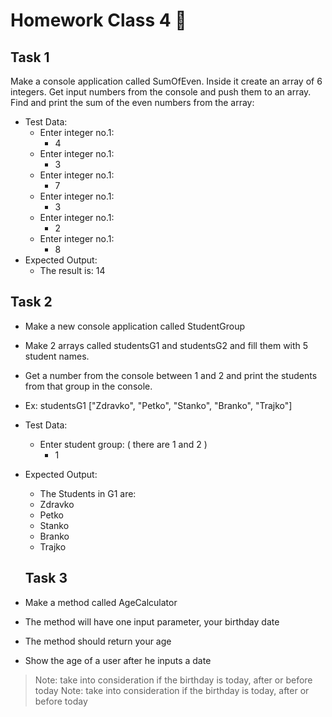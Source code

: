 # Homework Class 4 📒

## Task 1
Make a console application called SumOfEven. Inside it create an array of 6 integers. Get input numbers from the console and push them to an array. 
Find and print the sum of the even numbers from the array:
* Test Data:
  * Enter integer no.1:
    * 4
  * Enter integer no.1:
    * 3
  * Enter integer no.1:
    * 7
  * Enter integer no.1:
    * 3
  * Enter integer no.1:
    * 2
  * Enter integer no.1:
    * 8
* Expected Output:
  * The result is: 14

## Task 2
* Make a new console application called StudentGroup
* Make 2 arrays called studentsG1 and studentsG2 and fill them with 5 student names. 
* Get a number from the console between 1 and 2 and print the students from that group in the console.
* Ex: studentsG1 ["Zdravko", "Petko", "Stanko", "Branko", "Trajko"]
* Test Data:
  * Enter student group: ( there are 1 and 2 )
    * 1
* Expected Output:
  * The Students in G1 are: 
  * Zdravko
  * Petko
  * Stanko
  * Branko
  * Trajko
  
   ## Task 3
* Make a method called AgeCalculator
* The method will have one input parameter, your birthday date
* The method should return your age
* Show the age of a user after he inputs a date
>Note: take into consideration if the birthday is today, after or before today
> Note: take into consideration if the birthday is today, after or before today
